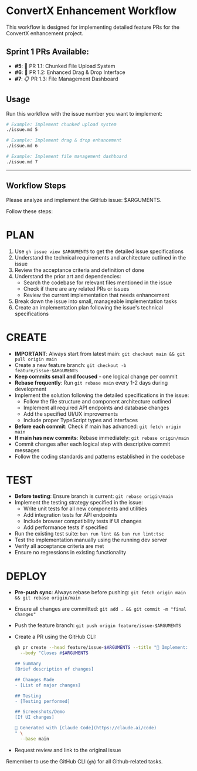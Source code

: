 # ConvertX Enhancement Workflow

This workflow is designed for implementing detailed feature PRs for the ConvertX enhancement project.

## Sprint 1 PRs Available:

- **#5**: 🔧 PR 1.1: Chunked File Upload System
- **#6**: 🎨 PR 1.2: Enhanced Drag & Drop Interface
- **#7**: 📋 PR 1.3: File Management Dashboard

## Usage

Run this workflow with the issue number you want to implement:

```bash
# Example: Implement chunked upload system
./issue.md 5

# Example: Implement drag & drop enhancement
./issue.md 6

# Example: Implement file management dashboard
./issue.md 7
```

---

## Workflow Steps

Please analyze and implement the GitHub issue: $ARGUMENTS.

Follow these steps:

# PLAN

1. Use `gh issue view $ARGUMENTS` to get the detailed issue specifications
2. Understand the technical requirements and architecture outlined in the issue
3. Review the acceptance criteria and definition of done
4. Understand the prior art and dependencies:
   - Search the codebase for relevant files mentioned in the issue
   - Check if there are any related PRs or issues
   - Review the current implementation that needs enhancement
5. Break down the issue into small, manageable implementation tasks
6. Create an implementation plan following the issue's technical specifications

# CREATE

- **IMPORTANT**: Always start from latest main: `git checkout main && git pull origin main`
- Create a new feature branch: `git checkout -b feature/issue-$ARGUMENTS`
- **Keep commits small and focused** - one logical change per commit
- **Rebase frequently**: Run `git rebase main` every 1-2 days during development
- Implement the solution following the detailed specifications in the issue:
  - Follow the file structure and component architecture outlined
  - Implement all required API endpoints and database changes
  - Add the specified UI/UX improvements
  - Include proper TypeScript types and interfaces
- **Before each commit**: Check if main has advanced: `git fetch origin main`
- **If main has new commits**: Rebase immediately: `git rebase origin/main`
- Commit changes after each logical step with descriptive commit messages
- Follow the coding standards and patterns established in the codebase

# TEST

- **Before testing**: Ensure branch is current: `git rebase origin/main`
- Implement the testing strategy specified in the issue:
  - Write unit tests for all new components and utilities
  - Add integration tests for API endpoints
  - Include browser compatibility tests if UI changes
  - Add performance tests if specified
- Run the existing test suite: `bun run lint && bun run lint:tsc`
- Test the implementation manually using the running dev server
- Verify all acceptance criteria are met
- Ensure no regressions in existing functionality

# DEPLOY

- **Pre-push sync**: Always rebase before pushing: `git fetch origin main && git rebase origin/main`
- Ensure all changes are committed: `git add . && git commit -m "final changes"`
- Push the feature branch: `git push origin feature/issue-$ARGUMENTS`
- Create a PR using the GitHub CLI:

  ```bash
  gh pr create --head feature/issue-$ARGUMENTS --title "🚀 Implement: [Issue Title]" \
    --body "Closes #$ARGUMENTS

  ## Summary
  [Brief description of changes]

  ## Changes Made
  - [List of major changes]

  ## Testing
  - [Testing performed]

  ## Screenshots/Demo
  [If UI changes]

  🤖 Generated with [Claude Code](https://claude.ai/code)
  " \
    --base main
  ```

- Request review and link to the original issue

Remember to use the GitHub CLI (`gh`) for all Github‑related tasks.
